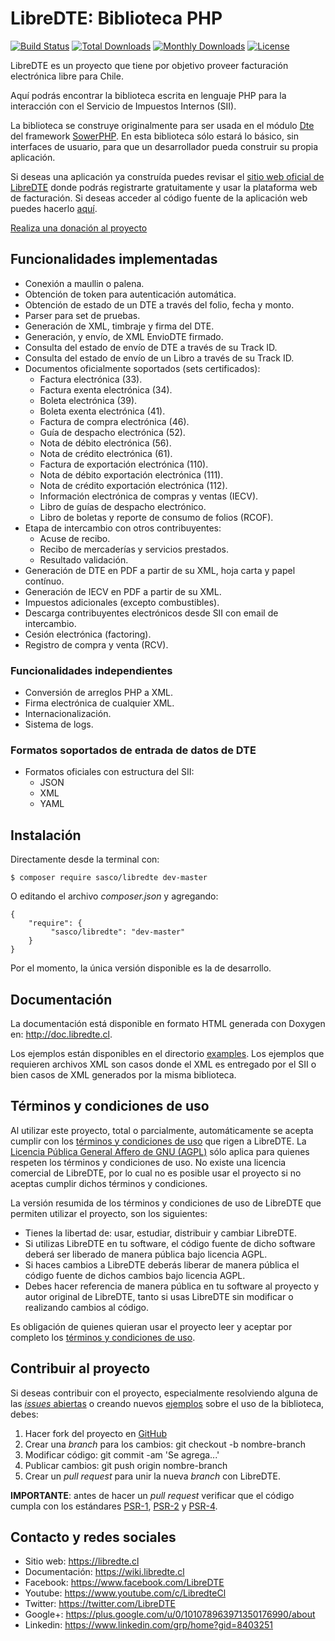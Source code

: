 LibreDTE: Biblioteca PHP
========================

[![Build Status](https://travis-ci.org/LibreDTE/libredte-lib.svg?branch=master)](https://travis-ci.org/LibreDTE/libredte-lib)
[![Total Downloads](https://poser.pugx.org/sasco/libredte/downloads)](https://packagist.org/packages/sasco/libredte)
[![Monthly Downloads](https://poser.pugx.org/sasco/libredte/d/monthly)](https://packagist.org/packages/sasco/libredte)
[![License](https://poser.pugx.org/sasco/libredte/license)](https://packagist.org/packages/sasco/libredte)

LibreDTE es un proyecto que tiene por objetivo proveer facturación electrónica
libre para Chile.

Aquí podrás encontrar la biblioteca escrita en lenguaje PHP para la interacción
con el Servicio de Impuestos Internos (SII).

La biblioteca se construye originalmente para ser usada en el módulo
[Dte](https://github.com/LibreDTE/libredte-modulo-Dte) del framework
[SowerPHP](http://sowerphp.org). En esta biblioteca sólo estará lo básico, sin
interfaces de usuario, para que un desarrollador pueda construir su propia
aplicación.

Si deseas una aplicación ya construída puedes revisar el
[sitio web oficial de LibreDTE](http://libredte.cl) donde podrás registrarte
gratuitamente y usar la plataforma web de facturación. Si deseas acceder al
código fuente de la aplicación web puedes hacerlo
[aquí](https://github.com/LibreDTE/libredte-webapp).

[Realiza una donación al proyecto](https://libredte.github.io/#donar)

Funcionalidades implementadas
-----------------------------

- Conexión a maullin o palena.
- Obtención de token para autenticación automática.
- Obtención de estado de un DTE a través del folio, fecha y monto.
- Parser para set de pruebas.
- Generación de XML, timbraje y firma del DTE.
- Generación, y envío, de XML EnvioDTE firmado.
- Consulta del estado de envío de DTE a través de su Track ID.
- Consulta del estado de envío de un Libro a través de su Track ID.
- Documentos oficialmente soportados (sets certificados):
    - Factura electrónica (33).
    - Factura exenta electrónica (34).
    - Boleta electrónica (39).
    - Boleta exenta electrónica (41).
    - Factura de compra electrónica (46).
    - Guía de despacho electrónica (52).
    - Nota de débito electrónica (56).
    - Nota de crédito electrónica (61).
    - Factura de exportación electrónica (110).
    - Nota de débito exportación electrónica (111).
    - Nota de crédito exportación electrónica (112).
    - Información electrónica de compras y ventas (IECV).
    - Libro de guías de despacho electrónico.
    - Libro de boletas y reporte de consumo de folios (RCOF).
- Etapa de intercambio con otros contribuyentes:
    - Acuse de recibo.
    - Recibo de mercaderías y servicios prestados.
    - Resultado validación.
- Generación de DTE en PDF a partir de su XML, hoja carta y papel contínuo.
- Generación de IECV en PDF a partir de su XML.
- Impuestos adicionales (excepto combustibles).
- Descarga contribuyentes electrónicos desde SII con email de intercambio.
- Cesión electrónica (factoring).
- Registro de compra y venta (RCV).

### Funcionalidades independientes

- Conversión de arreglos PHP a XML.
- Firma electrónica de cualquier XML.
- Internacionalización.
- Sistema de logs.

### Formatos soportados de entrada de datos de DTE

- Formatos oficiales con estructura del SII:
  - JSON
  - XML
  - YAML

Instalación
-----------

Directamente desde la terminal con:

	$ composer require sasco/libredte dev-master

O editando el archivo *composer.json* y agregando:

	{
		"require": {
			 "sasco/libredte": "dev-master"
		}
	}

Por el momento, la única versión disponible es la de desarrollo.

Documentación
-------------

La documentación está disponible en formato HTML generada con Doxygen en:
<http://doc.libredte.cl>.

Los ejemplos están disponibles en el directorio
[examples](https://github.com/LibreDTE/libredte-lib/tree/master/examples).
Los ejemplos que requieren archivos XML son casos donde el XML es entregado
por el SII o bien casos de XML generados por la misma biblioteca.

Términos y condiciones de uso
-----------------------------

Al utilizar este proyecto, total o parcialmente, automáticamente se acepta
cumplir con los [términos y condiciones de uso](https://wiki.libredte.cl/doku.php/terminos)
que rigen a LibreDTE. La [Licencia Pública General Affero de GNU (AGPL)](https://raw.githubusercontent.com/LibreDTE/libredte-lib/master/COPYING)
sólo aplica para quienes respeten los términos y condiciones de uso. No existe
una licencia comercial de LibreDTE, por lo cual no es posible usar el proyecto
si no aceptas cumplir dichos términos y condiciones.

La versión resumida de los términos y condiciones de uso de LibreDTE que
permiten utilizar el proyecto, son los siguientes:

- Tienes la libertad de: usar, estudiar, distribuir y cambiar LibreDTE.
- Si utilizas LibreDTE en tu software, el código fuente de dicho software deberá
  ser liberado de manera pública bajo licencia AGPL.
- Si haces cambios a LibreDTE deberás liberar de manera pública el código fuente
  de dichos cambios bajo licencia AGPL.
- Debes hacer referencia de manera pública en tu software al proyecto y autor
  original de LibreDTE, tanto si usas LibreDTE sin modificar o realizando
  cambios al código.

Es obligación de quienes quieran usar el proyecto leer y aceptar por completo
los [términos y condiciones de uso](https://wiki.libredte.cl/doku.php/terminos).

Contribuir al proyecto
----------------------

Si deseas contribuir con el proyecto, especialmente resolviendo alguna de las
[*issues* abiertas](https://github.com/LibreDTE/libredte-lib/issues) o creando nuevos
[ejemplos](https://github.com/LibreDTE/libredte-lib/tree/master/examples) sobre el
uso de la biblioteca, debes:

1. Hacer fork del proyecto en [GitHub](https://github.com/LibreDTE/libredte-lib)
2. Crear una *branch* para los cambios: git checkout -b nombre-branch
3. Modificar código: git commit -am 'Se agrega...'
4. Publicar cambios: git push origin nombre-branch
5. Crear un *pull request* para unir la nueva *branch* con LibreDTE.

**IMPORTANTE**: antes de hacer un *pull request* verificar que el código
cumpla con los estándares [PSR-1](http://www.php-fig.org/psr/psr-1),
[PSR-2](http://www.php-fig.org/psr/psr-2) y
[PSR-4](http://www.php-fig.org/psr/psr-4).

Contacto y redes sociales
-------------------------

- Sitio web: <https://libredte.cl>
- Documentación: <https://wiki.libredte.cl>
- Facebook: <https://www.facebook.com/LibreDTE>
- Youtube: <https://www.youtube.com/c/LibredteCl>
- Twitter: <https://twitter.com/LibreDTE>
- Google+: <https://plus.google.com/u/0/101078963971350176990/about>
- Linkedin: <https://www.linkedin.com/grp/home?gid=8403251>
